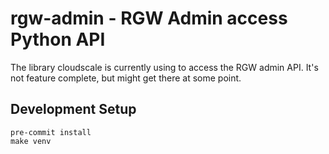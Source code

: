 # rgw-admin - RGW Admin access Python API

The library cloudscale is currently using to access the RGW admin API. It's not feature
complete, but might get there at some point.

## Development Setup

```shell
pre-commit install
make venv
```
